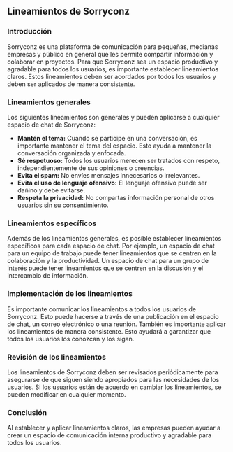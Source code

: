 ## Lineamientos de Sorryconz

### Introducción

Sorryconz es una plataforma de comunicación para pequeñas, medianas empresas y público en general que les permite compartir información y colaborar en proyectos. Para que Sorryconz sea un espacio productivo y agradable para todos los usuarios, es importante establecer lineamientos claros. Estos lineamientos deben ser acordados por todos los usuarios y deben ser aplicados de manera consistente.

### Lineamientos generales

Los siguientes lineamientos son generales y pueden aplicarse a cualquier espacio de chat de Sorryconz:

* **Mantén el tema:** Cuando se participe en una conversación, es importante mantener el tema del espacio. Esto ayuda a mantener la conversación organizada y enfocada.
* **Sé respetuoso:** Todos los usuarios merecen ser tratados con respeto, independientemente de sus opiniones o creencias.
* **Evita el spam:** No envíes mensajes innecesarios o irrelevantes.
* **Evita el uso de lenguaje ofensivo:** El lenguaje ofensivo puede ser dañino y debe evitarse.
* **Respeta la privacidad:** No compartas información personal de otros usuarios sin su consentimiento.

### Lineamientos específicos

Además de los lineamientos generales, es posible establecer lineamientos específicos para cada espacio de chat. Por ejemplo, un espacio de chat para un equipo de trabajo puede tener lineamientos que se centren en la colaboración y la productividad. Un espacio de chat para un grupo de interés puede tener lineamientos que se centren en la discusión y el intercambio de información.

### Implementación de los lineamientos

Es importante comunicar los lineamientos a todos los usuarios de Sorryconz. Esto puede hacerse a través de una publicación en el espacio de chat, un correo electrónico o una reunión. También es importante aplicar los lineamientos de manera consistente. Esto ayudará a garantizar que todos los usuarios los conozcan y los sigan.

### Revisión de los lineamientos

Los lineamientos de Sorryconz deben ser revisados periódicamente para asegurarse de que siguen siendo apropiados para las necesidades de los usuarios. Si los usuarios están de acuerdo en cambiar los lineamientos, se pueden modificar en cualquier momento.

### Conclusión

Al establecer y aplicar lineamientos claros, las empresas pueden ayudar a crear un espacio de comunicación interna productivo y agradable para todos los usuarios.
